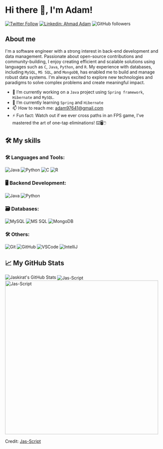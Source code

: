 # Hi there 👋, I'm Adam!

[![Twitter Follow](https://img.shields.io/twitter/follow/adamkeidz?style=social)](https://twitter.com/adamkeidz)
[![Linkedin: Ahmad Adam](https://img.shields.io/badge/-Adam-blue?style=flat-square&logo=Linkedin&logoColor=white&link=https://www.linkedin.com/in/adam-keidz/)](https://www.linkedin.com/in/ahmad-a-8bb2b1120/)
![GitHub followers](https://img.shields.io/github/followers/adamkeidz?label=Follow&style=social)

## About me 

I'm a software engineer with a strong interest in back-end development and data management. Passionate about open-source contributions and community-building, I enjoy creating efficient and scalable solutions using languages such as `C`, `Java`, `Python`, and `R`. My experience with databases, including `MySQL`, `MS SQL`, and `MongoDB`, has enabled me to build and manage robust data systems. I'm always excited to explore new technologies and paradigms to solve complex problems and create meaningful impact.


- 🔭 I’m currently working on a `Java` project using `Spring framework`, `Hibernate` and `MySQL`.
- 🌱 I’m currently learning `Spring` and `Hibernate`
- 📫 How to reach me: adam97641@gmail.com
- ⚡ Fun fact: Watch out if we ever cross paths in an FPS game, I've mastered the art of one-tap eliminations! ⌨️🖥️🖱️

## 🛠️ My skills

### 🛠️ Languages and Tools:

<p>
    <img alt="Java" src="https://img.shields.io/badge/Java-%23ED8B00.svg?style=for-the-badge&logo=java&logoColor=white"/>
    <img alt="Python" src="https://img.shields.io/badge/Python-%233776AB.svg?style=for-the-badge&logo=python&logoColor=white"/>
    <img alt="C" src="https://img.shields.io/badge/c-%2300599C.svg?style=for-the-badge&logo=c&logoColor=white"/>
    <img alt="R" src="https://img.shields.io/badge/r-%23276DC3.svg?style=for-the-badge&logo=r&logoColor=white"/>
</p>


### 🖥️ Backend Development:

<p>
    <img alt="Java" src="https://img.shields.io/badge/Java-%23ED8B00.svg?style=for-the-badge&logo=java&logoColor=white"/>
    <img alt="Python" src="https://img.shields.io/badge/Python-%233776AB.svg?style=for-the-badge&logo=python&logoColor=white"/>
</p>

### 🗃️ Databases:

<p>
    <img alt="MySQL" src="https://img.shields.io/badge/MySQL-%234479A1.svg?style=for-the-badge&logo=mysql&logoColor=white"/>
    <img alt="MS SQL" src="https://img.shields.io/badge/Microsoft%20SQL%20Server-%23CC2927.svg?style=for-the-badge&logo=microsoft-sql-server&logoColor=white"/>
    <img alt="MongoDB" src="https://img.shields.io/badge/MongoDB-%2347A248.svg?style=for-the-badge&logo=mongodb&logoColor=white"/>
</p>

### 🛠️ Others:

<p>
    <img alt="Git" src="https://img.shields.io/badge/Git-%23F05032.svg?style=for-the-badge&logo=git&logoColor=white"/>
    <img alt="GitHub" src="https://img.shields.io/badge/GitHub-%23121011.svg?style=for-the-badge&logo=github&logoColor=white"/>
    <img alt="VSCode" src="https://img.shields.io/badge/Visual%20Studio%20Code-%23007ACC.svg?style=for-the-badge&logo=visual-studio-code&logoColor=white"/>
    <img alt="IntelliJ" src="https://img.shields.io/badge/IntelliJ%20IDEA-%23000000.svg?style=for-the-badge&logo=intellij-idea&logoColor=white"/>
</p>

## 📈 My GitHub Stats

<img src="https://github-readme-stats.vercel.app/api?username=adamkeidz&show_icons=true&hide_border=true&count_private=true&theme=shades-of-purple&icon_color=fad000" alt="Jaskirat's GitHub Stats">
<img align="center" src="https://github-readme-streak-stats.herokuapp.com/?user=adamkeidz&count_private=true&theme=radical" alt="Jas-Script" />
<img align="center" width=500 src="https://github-readme-stats.vercel.app/api/top-langs/?username=adamkeidz&count_private=true&theme=radical" alt="Jas-Script" />

Credit: [Jas-Script](https://github.com/Jas-Script)
